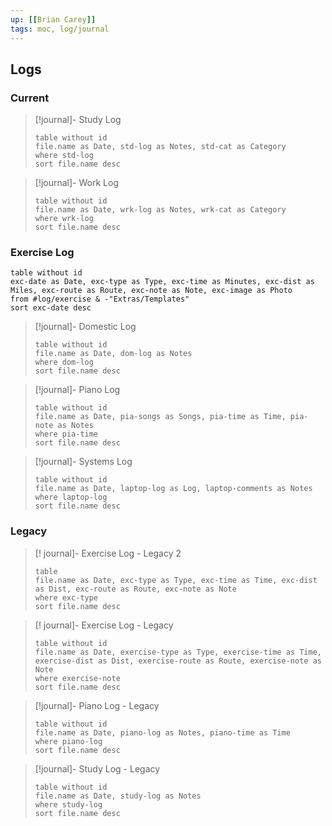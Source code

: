 ```yaml
---
up: [[Brian Carey]]
tags: moc, log/journal
---
```

## Logs

### Current

> [!journal]- Study Log
>```dataview
>table without id
>file.name as Date, std-log as Notes, std-cat as Category
>where std-log
>sort file.name desc
>```

> [!journal]- Work Log
>```dataview
>table without id
>file.name as Date, wrk-log as Notes, wrk-cat as Category
>where wrk-log
>sort file.name desc
>```

### Exercise Log

```dataview
table without id
exc-date as Date, exc-type as Type, exc-time as Minutes, exc-dist as Miles, exc-route as Route, exc-note as Note, exc-image as Photo
from #log/exercise & -"Extras/Templates"
sort exc-date desc
```

> [!journal]- Domestic Log
> ```dataview
> table without id
> file.name as Date, dom-log as Notes
> where dom-log
> sort file.name desc
> ```

> [!journal]- Piano Log
> ```dataview
> table without id
> file.name as Date, pia-songs as Songs, pia-time as Time, pia-note as Notes
> where pia-time
> sort file.name desc
> ```

> [!journal]- Systems Log
> ```dataview
> table without id
> file.name as Date, laptop-log as Log, laptop-comments as Notes
> where laptop-log
> sort file.name desc
> ```


### Legacy

> [! journal]- Exercise Log - Legacy 2
> ```dataview
> table
> file.name as Date, exc-type as Type, exc-time as Time, exc-dist as Dist, exc-route as Route, exc-note as Note
> where exc-type
> sort file.name desc
> ```

> [! journal]- Exercise Log - Legacy
> ```dataview
> table without id
> file.name as Date, exercise-type as Type, exercise-time as Time, exercise-dist as Dist, exercise-route as Route, exercise-note as Note
> where exercise-note
> sort file.name desc
> ```

> [!journal]- Piano Log - Legacy
> ```dataview
> table without id
> file.name as Date, piano-log as Notes, piano-time as Time
> where piano-log
> sort file.name desc
> ```

> [!journal]- Study Log - Legacy
>```dataview
>table without id
>file.name as Date, study-log as Notes
>where study-log
>sort file.name desc
>```

